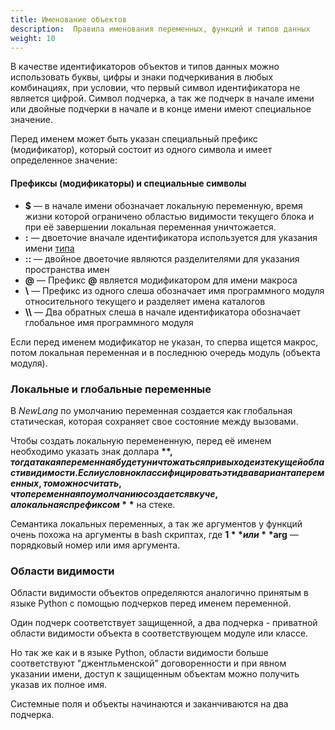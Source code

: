 ```yaml
---
title: Именование объектов
description:  Правила именования переменных, функций и типов данных
weight: 10
---
```


В качестве идентификаторов объектов и типов данных можно использовать буквы, цифры и знаки подчеркивания в любых комбинациях, при условии, что первый символ идентификатора не является цифрой.
Символ подчерка, а так же подчерк в начале имени или двойные подчерки в начале и в конце имени имеют специальное значение.

Перед именем может быть указан специальный префикс (модификатор), который состоит из одного символа и имеет определенное значение:

#### Префиксы (модификаторы) и специальные символы
- **$** — в начале имени обозначает локальную переменную, время жизни которой ограничено областью видимости текущего блока и при её завершении локальная переменная уничтожается.
- **:** — двоеточие вначале идентификатора используется для указания имени [типа](/docs/types/)
- **::** — двойное двоеточие являются разделителями для указания пространства имен
- **@** — Префикс **@** является модификатором для имени макроса
- **\\** — Префикс из одного слеша обозначает имя программного модуля относительного текущего и разделяет имена каталогов
- **\\\\** — Два обратных слеша в начале идентификатора обозначает глобальное имя программного модуля

Если перед именем модификатор не указан, то сперва ищется макрос, потом локальная переменная и в последнюю очередь модуль (объекта модуля).

### Локальные и глобальные переменные
В *NewLang* по умолчанию переменная создается как глобальная статическая, которая сохраняет свое состояние между вызовами.

Чтобы создать локальную перемененную, перед её именем необходимо указать знак доллара **$**, тогда такая переменная будет уничтожаться при выходе из текущей области видимости.
Если условно классифицировать эти два варианта переменных, то можно считать, что переменная по умолчанию создается в куче, а локальная с префиксом **$** на стеке.

Семантика локальных переменных, а так же аргументов у функций очень похожа на аргументы в bash скриптах, где **$1** или **$arg** — порядковый номер или имя аргумента.


### Области видимости
Области видимости объектов определяются аналогично принятым в языке Python с помощью подчерков перед именем переменной.

Один подчерк соответствует защищенной, а два подчерка - приватной области видимости объекта в соответствующем модуле или классе.

Но так же как и в языке Python, области видимости больше соответствуют "джентльменской" договоренности и при явном указании имени,
доступ к защищенным объектам можно получить указав их полное имя.

Системные поля и объекты начинаются и заканчиваются на два подчерка.
